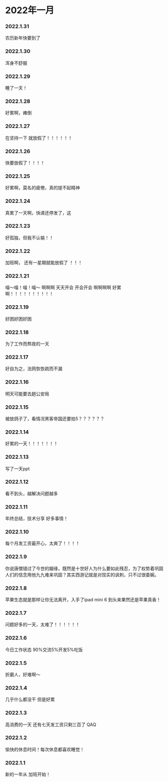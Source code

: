 # 2022年一月

### 2022.1.31
农历新年快要到了
### 2022.1.30 
浑身不舒服
### 2022.1.29 
睡了一天！
### 2022.1.28 
好累啊，瘫倒
### 2022.1.27
在坚持一下 就放假了！！！！！！
### 2022.1.26 
快要放假了！！！！
### 2022.1.25 
好累啊，莫名的疲倦，真的提不起精神
### 2022.1.24 
真累了一天啊，快递还停发了，这 
### 2022.1.23 
好孤独，但我不认输！！
### 2022.1.22 
加班啊， 还有一星期就能放假了 ！！！
### 2022.1.21
喵～喵！喵！喵～
啊啊啊 天天开会 开会开会 啊啊啊啊 好累啊！！！！！！！！！！
### 2022.1.19
好困好困好困 
### 2022.1.18
为了工作而熬夜的一天
### 2022.1.17  
好自为之，法网恢恢疏而不漏
### 2022.1.16
明天可能要去趟公安局
### 2022.1.15
被放鸽子了，看情况黑客帝国还要拍5？？？？？？
### 2022.1.14
好累的一天！！！！！！！
### 2022.1.13
写了一天ppt
### 2022.1.12
看不到头，越解决问题越多
### 2022.1.11
年终总结，技术分享 好多事情！
### 2022.1.10
每个月发工资最开心，太爽了！！！！
### 2022.1.9
你说唐僧错过了今世的姻缘，既然是十世好人为什么要如此残忍，为了权势着巩固人们的信念用他九九难来巩固？其实西游记就是对现实的讽刺，只不过很委婉。 
### 2022.1.8
苹果生态就是那样让你无法离开，入手了ipad mini 6 到头来果然还是苹果真香！
### 2022.1.7
问题好多的一天，太难了！！！！！！
### 2022.1.6
今日工作状态 90%交流5%开发5%吃饭
### 2022.1.5
折磨人，好难啊～
### 2022.1.4
几乎什么都没干 但是好累
### 2022.1.3
高消费的一天 还有七天发工资只剩三百了 QAQ
### 2022.1.2
愉快的休息时间！每次休息都喜欢睡觉！ 
### 2022.1.1
新的一年从 加班开始！
